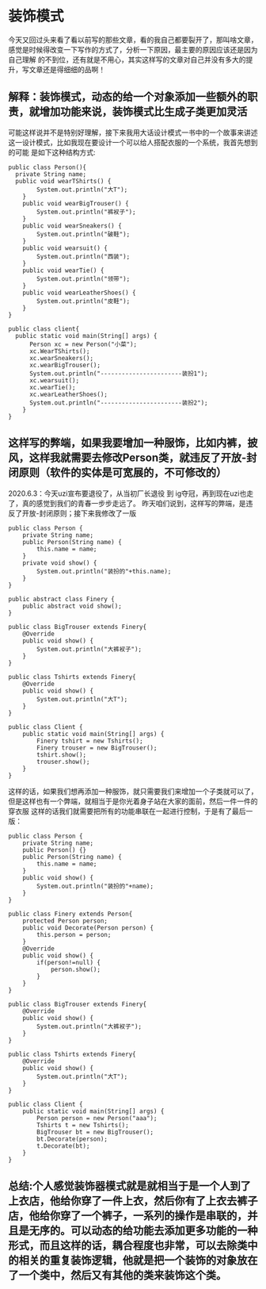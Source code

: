 # 装饰模式
今天又回过头来看了看以前写的那些文章，看的我自己都要裂开了，那叫啥文章，感觉是时候得改变一下写作的方式了，分析一下原因，最主要的原因应该还是因为自己理解
的不到位，还有就是不用心，其实这样写的文章对自己并没有多大的提升，写文章还是得细细的品啊！
## 解释：装饰模式，动态的给一个对象添加一些额外的职责，就增加功能来说，装饰模式比生成子类更加灵活
可能这样说并不是特别好理解，接下来我用大话设计模式一书中的一个故事来讲述这一设计模式，比如我现在要设计一个可以给人搭配衣服的一个系统，我首先想到的可能
是如下这种结构方式:
```
public class Person(){
  private String name;
  public void wearTShirts() {
		System.out.println("大T");
	}
	public void wearBigTrouser() {
		System.out.println("裤衩子");
	}
	public void wearSneakers() {
		System.out.println("破鞋");
	}
	public void wearsuit() {
		System.out.println("西装");
	}
	public void wearTie() {
		System.out.println("领带");
	}
	public void wearLeatherShoes() {
		System.out.println("皮鞋");
	}
}
```
```
public class client{
  public static void main(String[] args) {
      Person xc = new Person("小菜");
      xc.WearTShirts();
      xc.wearSneakers();
      xc.wearBigTrouser();
      System.out.println("-----------------------装扮1");
      xc.wearsuit();
      xc.wearTie();
      xc.wearLeatherShoes();
      System.out.println("-----------------------装扮2");
	}
}
```
这样写的弊端，如果我要增加一种服饰，比如内裤，披风，这样我就需要去修改Person类，就违反了开放-封闭原则（软件的实体是可宽展的，不可修改的）
-------------------------------------------------------------------------------------------------------
2020.6.3：今天uzi宣布要退役了，从当初厂长退役 到 ig夺冠，再到现在uzi也走了，真的感觉到我们的青春一步步走远了。
昨天咱们说到，这样写的弊端，是违反了开放-封闭原则；接下来我修改了一版
```
public class Person {
	private String name;
	public Person(String name) {
		this.name = name;
	}
	private void show() {
		System.out.println("装扮的"+this.name);
	}
}
```
```
public abstract class Finery {
	public abstract void show();
}
```
```
public class BigTrouser extends Finery{
	@Override
	public void show() {
		System.out.println("大裤衩子");
	}
}
```
```
public class Tshirts extends Finery{
	@Override
	public void show() {
		System.out.println("大T");
	}
}
```
```
public class Client {
	public static void main(String[] args) {
		Finery tshirt = new Tshirts();
		Finery trouser = new BigTrouser();
		tshirt.show();
		trouser.show();
	}
}
```
这样的话，如果我们想再添加一种服饰，就只需要我们来增加一个子类就可以了，但是这样也有一个弊端，就相当于是你光着身子站在大家的面前，然后一件一件的穿衣服
这样的话我们就需要把所有的功能串联在一起进行控制，于是有了最后一版：
```
public class Person {
	private String name;
	public Person() {}
	public Person(String name) {
		this.name = name;
	}
	public void show() {
		System.out.println("装扮的"+name);
	}
}
```
```
public class Finery extends Person{
	protected Person person;
	public void Decorate(Person person) {
		this.person = person;
	}
	@Override
	public void show() {
		if(person!=null) {
			person.show();
		}
	}
}
```
```
public class BigTrouser extends Finery{
	@Override
	public void show() {
		System.out.println("大裤衩子");
	}
}
```
```
public class Tshirts extends Finery{
	@Override
	public void show() {
		System.out.println("大T");
	}
}
```
```
public class Client {
	public static void main(String[] args) {
		Person person = new Person("aaa");
		Tshirts t = new Tshirts();
		BigTrouser bt = new BigTrouser();
		bt.Decorate(person);
		t.Decorate(bt);
	}
}
```
## 总结:个人感觉装饰器模式就是就相当于是一个人到了上衣店，他给你穿了一件上衣，然后你有了上衣去裤子店，他给你穿了一个裤子，一系列的操作是串联的，并且是无序的。可以动态的给功能去添加更多功能的一种形式，而且这样的话，耦合程度也非常，可以去除类中的相关的重复装饰逻辑，他就是把一个装饰的对象放在了一个类中，然后又有其他的类来装饰这个类。
